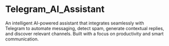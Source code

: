 # Telegram_AI_Assistant
An intelligent AI-powered assistant that integrates seamlessly with Telegram to automate messaging, detect spam, generate contextual replies, and discover relevant channels. Built with a focus on productivity and smart communication.
